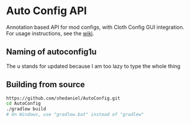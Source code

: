 # Auto Config API

Annotation based API for mod configs, with Cloth Config GUI integration.
For usage instructions, see the [wiki].

## Naming of autoconfig1u
The u stands for updated because I am too lazy to type the whole thing

## Building from source

```bash
https://github.com/shedaniel/AutoConfig.git
cd AutoConfig
./gradlew build
# On Windows, use "gradlew.bat" instead of "gradlew"
```

[wiki]: https://github.com/shedaniel/AutoConfig/wiki
